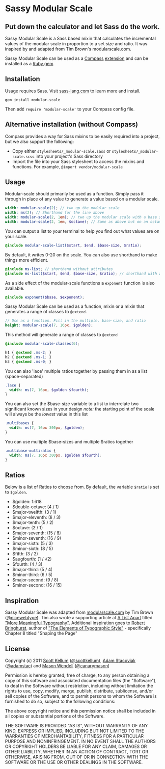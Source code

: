 # Sassy Modular Scale

## Put down the calculator and let Sass do the work.

Sassy Modular Scale is a Sass based mixin that calculates the incremental values of the modular scale in proportion to a set size and ratio. It was inspired by and adapted from Tim Brown's modularscale.com.

Sassy Modular Scale can be used as a [Compass](http://compass-style.org/) [extension](http://compass-style.org/help/tutorials/extensions/) and can be installed as a [Ruby gem](https://rubygems.org/gems/modular-scale).

## Installation

Usage requires Sass. Visit [sass-lang.com](http://sass-lang.com) to learn more and install.

`gem install modular-scale`

Then add `require 'modular-scale'` to your Compass config file.

## Alternative installation (without Compass)

Compass provides a way for Sass mixins to be easily required into a project, but we also support the following:

* Copy either `stylesheets/_modular-scale.sass` or `stylesheets/_modular-scale.scss` into your project's Sass directory
* Import the file into your Sass stylesheet to access the mixins and functions. For example, `@import vendor/modular-scale`

## Usage

Modular-scale should primarily be used as a function. Simply pass it through in place of any value to generate a value based on a modular scale.

```scss
width: modular-scale(2); // two up the modular scale
width: ms(2); // Shorthand for the line above
width: modular-scale(2, 1em); // two up the modular scale with a base size of 1em
width: modular-scale(2, 1em, $octave); // Same as above but on an octave scale
```

You can output a list to your terminal to help you find out what values are on your scale.

```scss
@include modular-scale-list($start, $end, $base-size, $ratio);
```

By default, it writes 0-20 on the scale. You can also use shorthand to make things more efficient.

```scss
@include ms-list; // shorthand without attributes
@include ms-list($start, $end, $base-size, $ratio); // shorthand with attributes
```

As a side effect of the modular-scale functions a `exponent` function is also available.

```scss
@include exponent($base, $exponent);
```

Sassy Modular Scale can be used as a function, mixin or a mixin that generates a range of classes to `@extend`.

```scss
// Use as a function. Fill in the multiple, base-size, and ratio
height: modular-scale(7, 16px, $golden);
```

This method will generate a range of classes to `@extend`

```scss
@include modular-scale-classes(6);

h1 { @extend .ms-2; }
h2 { @extend .ms-1; }
h3 { @extend .ms-0; }
```

You can also 'lace' multiple ratios together by passing them in as a list (space-separated)

```scss
.lace {
  width: ms(7, 16px, $golden $fourth);
}
```

You can also set the $base-size variable to a list to interrelate two significant known sizes in your design
*note:* the starting point of the scale will always be the *lowest* value in this list

```scss
.multibases {
  width: ms(7, 16px 300px, $golden);
}
```
  
You can use multiple $base-sizes and multiple $ratios together

```scss
.multibase-multiratio {
  width: ms(7, 16px 300px, $golden $fourth);
}
```


## Ratios

Below is a list of Ratios to choose from. By default, the variable `$ratio` is set to `$golden`.

* $golden: 1.618 
* $double-octave: (4 / 1)
* $major-twelfth: (3 / 1)
* $major-eleventh: (8 / 3)
* $major-tenth: (5 / 2)
* $octave: (2 / 1)
* $major-seventh: (15 / 8)
* $minor-seventh: (16 / 9)
* $major-sixth: (5 / 3)
* $minor-sixth: (8 / 5)
* $fifth: (3 / 2)
* $augfourth: (1 / √2)
* $fourth: (4 / 3)
* $major-third: (5 / 4)
* $minor-third: (6 / 5)
* $major-second: (9 / 8)
* $minor-second: (16 / 15)

## Inspiration

Sassy Modular Scale was adapted from [modularscale.com](http://modularscale.com/) by Tim Brown ([@nicewebtype](http://twitter.com/nicewebtype)). Tim also wrote a supporting article at [A List Apart](http://www.alistapart.com/) titled ["More Meaningful Typography"](http://www.alistapart.com/articles/more-meaningful-typography/). Additional inspiration goes to [Robert Bringhurst](http://en.wikipedia.org/wiki/Robert_Bringhurst), author of ["The Elements of Typographic Style"](http://en.wikipedia.org/wiki/The_Elements_of_Typographic_Style) - specifically Chapter 8 titled "Shaping the Page"

## License

Copyright (c) 2011 [Scott Kellum](http://www.scottkellum.com/) ([@scottkellum](http://twitter.com/scottkellum)), [Adam Stacoviak](http://adamstacoviak.com/) ([@adamstac](http://twitter.com/adamstac)) and [Mason Wendell](http://thecodingdesigner.com/) ([@canarymason](http://twitter.com/canarymason))

Permission is hereby granted, free of charge, to any person obtaining a copy of this software and associated documentation files (the "Software"), to deal in the Software without restriction, including without limitation the rights to use, copy, modify, merge, publish, distribute, sublicense, and/or sell copies of the Software, and to permit persons to whom the Software is furnished to do so, subject to the following conditions:

The above copyright notice and this permission notice shall be included in all copies or substantial portions of the Software.

THE SOFTWARE IS PROVIDED "AS IS", WITHOUT WARRANTY OF ANY KIND, EXPRESS OR IMPLIED, INCLUDING BUT NOT LIMITED TO THE WARRANTIES OF MERCHANTABILITY, FITNESS FOR A PARTICULAR PURPOSE AND NONINFRINGEMENT. IN NO EVENT SHALL THE AUTHORS OR COPYRIGHT HOLDERS BE LIABLE FOR ANY CLAIM, DAMAGES OR OTHER LIABILITY, WHETHER IN AN ACTION OF CONTRACT, TORT OR OTHERWISE, ARISING FROM, OUT OF OR IN CONNECTION WITH THE SOFTWARE OR THE USE OR OTHER DEALINGS IN THE SOFTWARE.